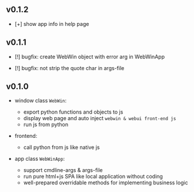 ## v0.1.2

* [+] show app info in help page

## v0.1.1

* [!] bugfix: create WebWin object with error arg in WebWinApp

* [!] bugfix: not strip the quote char in args-file

## v0.1.0

* window class `WebWin`:
  * export python functions and objects to js
  * display web page and auto inject `webwin & webui front-end js`
  * run js from python

* frontend:
  * call python from js like native js

* app class `WebWinApp`:
  * support cmdline-args & args-file
  * run pure html+js SPA like local application without coding
  * well-prepared overridable methods for implementing business logic
